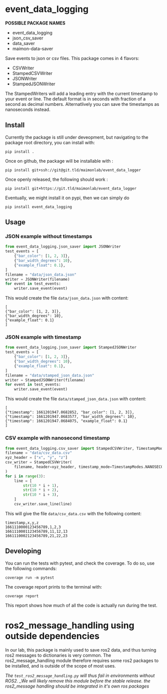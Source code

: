 # event_data_logging

**POSSIBLE PACKAGE NAMES**

- event_data_logging
- json_csv_saver
- data_saver
- maimon-data-saver

Save events to json or csv files. This package comes in 4 flavors:

- CSVWriter
- StampedCSVWriter
- JSONWriter
- StampedJSONWriter

The StampedWriters will add a leading entry with the current timestamp to your event or line. The default format is in seconds with fraction of a second as decimal numbers. Alternatlively you can save the timestamps as nanoseconds instead.

## Install

Currently the package is still under deveopment, but navigating to the package root directory, you can install with:

    pip install .

Once on github, the package will be installable with :

    pip install git+ssh://git@git.tld/maimonlab/event_data_logger

Once openly released, the following should work :

    pip install git+https://git.tld/maimonlab/event_data_logger

Eventually, we might install it on pypi, then we can simply do

    pip install event_data_logging

## Usage

### JSON example without timestamps

```python
from event_data_logging.json_saver import JSONWriter
test_events = [
    {"bar_color": [1, 2, 3]},
    {"bar_width_degrees": 10},
    {"example_float": 0.1},
]
filename = "data/json_data.json"
writer = JSONWriter(filename)
for event in test_events:
    writer.save_event(event)
```

This would create the file `data/json_data.json` with content:

```
[
{"bar_color": [1, 2, 3]},
{"bar_width_degrees": 10},
{"example_float": 0.1}
]
```

### JSON example with timestamp

```python
from event_data_logging.json_saver import StampedJSONWriter
test_events = [
    {"bar_color": [1, 2, 3]},
    {"bar_width_degrees": 10},
    {"example_float": 0.1},
]
filename = "data/stamped_json_data.json"
writer = StampedJSONWriter(filename)
for event in test_events:
    writer.save_event(event)
```

This would create the file `data/stamped_json_data.json` with content:

```
[
{"timestamp": 1661201947.0682852, "bar_color": [1, 2, 3]},
{"timestamp": 1661201947.0683577, "bar_width_degrees": 10},
{"timestamp": 1661201947.0684075, "example_float": 0.1}
]
```

### CSV example with nanosecond timestamp

```python
from event_data_logging.csv_saver import StampedCSVWriter, TimestampModes
filename = "data/csv_data.csv"
xyz_header = ["x", "y", "z"]
csv_writer = StampedCSVWriter(
    filename, header=xyz_header, timestamp_mode=TimestampModes.NANOSECONDS
)
for i in range(3):
    line = [
        str(10 * i + 1),
        str(10 * i + 2),
        str(10 * i + 3),
    ]
    csv_writer.save_line(line)
```

This will give the file `data/csv_data.csv` with the following content:

```
timestamp,x,y,z
1661110000123456789,1,2,3
1661110001123456789,11,12,13
1661110002123456789,21,22,23
```

## Developing

You can run the tests with pytest, and check the coverage. To do so, use the following commands:

    coverage run -m pytest

The coverage report prints to the terminal with:

    coverage report

This report shows how much of all the code is actually run during the test.

# ros2_message_handling using outside dependencies

In our lab, this package is mainly used to save ros2 data, and thus turning ros2 messages to dictionaries is very common. The ros2_message_handling module therefore requires some ros2 packages to be installed, and is outside of the scope of most uses.

_The `test_ros2_message_handling.py` will thus fail in environments without ROS2.
\_We will likely remove this module before the stable release. the ros2_message handling should be integrated in it's own ros packages_
